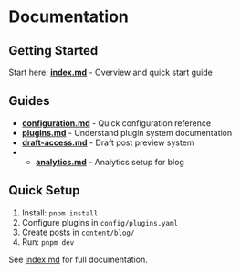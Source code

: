 # Documentation

## Getting Started

Start here: **[index.md](index.md)** - Overview and quick start guide

## Guides

- **[configuration.md](configuration.md)** - Quick configuration reference
- **[plugins.md](plugins.md)** - Understand plugin system documentation
- **[draft-access.md](draft-access.md)** - Draft post preview system
- - **[analytics.md](analytics.md)** - Analytics setup for blog

## Quick Setup

1. Install: `pnpm install`
2. Configure plugins in `config/plugins.yaml`
3. Create posts in `content/blog/`
4. Run: `pnpm dev`

See [index.md](index.md) for full documentation.
